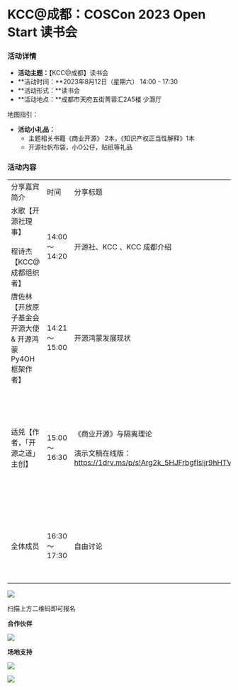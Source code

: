 # KCC@成都：COSCon 2023 Open Start 读书会

### **活动详情**

- **活动主题：**【KCC@成都】读书会
- **活动时间：**2023年8月12日（星期六） 14:00 - 17:30
- **活动形式：**读书会
- **活动地点：**成都市天府五街菁蓉汇2A5楼 少灏厅

地图指引：

- **活动小礼品：**
    - 主题相关书籍《商业开源》 2本，《知识产权正当性解释》1本
    - 开源社帆布袋，小O公仔，贴纸等礼品

### 活动内容

|     |     |     |     |
| --- | --- | --- | --- |
| 分享嘉宾简介 | 时间  | 分享标题 | 内容概要 |
| 水歌【开源社理事】<br><br>程诗杰【KCC@成都组织者】 | 14:00～14:20 | 开源社、KCC 、KCC 成都介绍 | Warmly welcome！ |
| 唐佐林【开放原子基金会开源大使 & 开源鸿蒙 Py4OH 框架作者】 | 14:21～15:00 | 开源鸿蒙发展现状 | 什么是开源鸿蒙？<br><br>什么是Harmony OS？<br><br>开源鸿蒙产业发展综述<br><br>目前政策对开源操作系统的支持力度？ |
| 适兕【作者，「开源之道」主创】 | 15:00～16:30 | 《商业开源》与隔离理论<br><br>演示文稿在线版：https://1drv.ms/p/s!Arg2k_5HJFrbgfIsIjr9hHTVnrXzrg | 很遗憾，我们不得不去解释开源商业的正当性和合理性，这本身并无荒谬性可言，这就是知识的特性：总是需要不断的诠释和传播，而且随时都会在人类社会中消失。适兕这次采用开源许可、商业的逻辑、经济学的解释，谈一谈关于开源商业的前提，以及需要我们做什么。<br><br>推荐阅读图书： 0、《商业开源》https://book.douban.com/subject/36428793/<br><br>1、《经济解释》https://book.douban.com/subject/30398402/ |
| 全体成员 | 16:30～17:30 | 自由讨论 | 围绕但不限于以下主题进行交流：<br><br>0、谈一下自己本地的文化特色、产业结构和开源的关系<br><br>1、对KCC 成都的建议与期望，以及自己可以做什么 2、 技术开源和商业赚钱的逻辑 |

![](https://kaiyuanshe.cn/api/lark/file/Nft0bhcvTo4saCxDexKc3MqlnEc)

扫描上方二维码即可报名

**合作伙伴**

![](https://kaiyuanshe.cn/api/lark/file/ND1gbHuRXooxVfxcxRdcAHnZnSb)

**场地支持**

![](https://kaiyuanshe.cn/api/lark/file/BLbzbUhJfonEX2xFLtec0HuEnSg)

![](https://kaiyuanshe.cn/api/lark/file/QivkbTF5Io5XsjxsOb1cV3I6nAf)